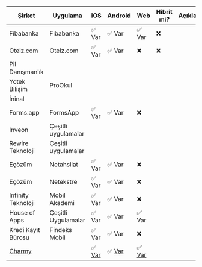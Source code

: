 | Şirket          | Uygulama        | iOS   | Android | Web   | Hibrit mi? | Açıklamalar |
|-----------------|-----------------|-------|---------|-------|------------|-------------|
| Fibabanka       | Fibabanka       | ✅ Var | ✅ Var   | ✅ Var | ❌          |             |
| Otelz.com       | Otelz.com       | ✅ Var | ✅ Var   | ❌     | ❌          |             |
| Pil Danışmanlık |                 |       |         |       |            |             |
| Yotek Bilişim   | ProOkul         |       |         |       |            |             |
| İninal          |                 |       |         |       |            |             |
| Forms.app         | FormsApp      | ✅ Var|   ✅ Var | ❌ |           |             |
| Inveon          | Çeşitli uygulamalar |       |         |       |            |             |
| Rewire Teknoloji| Çeşitli uygulamalar |       |         |       |            |             |
| Eçözüm          | Netahsilat      | ✅ Var | ✅ Var| ❌   |            |             |
| Eçözüm          | Netekstre       | ✅ Var | ✅ Var| ❌   |            |             |
| Infinity Teknoloji| Mobil Akademi | ✅ Var | ✅ Var| ❌   |            |             |
| House of Apps   | Çeşitli Uygulamalar | ✅ Var | ✅ Var| ✅ Var   |            |             |
| Kredi Kayıt Bürosu | Findeks Mobil | ✅ Var | ✅ Var| ❌   |            |             |
| [Charmy](https://github.com/up-inside) |     | ✅ [Var](https://apps.apple.com/tr/app/charmy-discover-music-movie/id1453332911) | ✅ [Var](https://play.google.com/store/apps/details?id=app.charmy) | ✅ [Var](https://beta.charmy.app)   |            |             |
